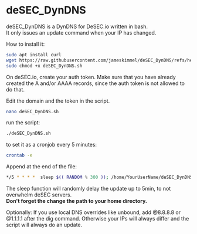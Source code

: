 # deSEC_DynDNS

deSEC_DynDNS is a DynDNS for DeSEC.io written in bash.  
It only issues an update command when your IP has changed.



How to install it:
```bash
sudo apt install curl
wget https://raw.githubusercontent.com/jameskimmel/deSEC_DynDNS/refs/heads/main/deSEC_DynDNS.sh
sudo chmod +x deSEC_DynDNS.sh
```

On deSEC.io, create your auth token. Make sure that you have already created the A and/or AAAA records, since the auth token is not allowed to do that. 

Edit the domain and the token in the script.
```bash
nano deSEC_DynDNS.sh
```

run the script: 
```bash
./deSEC_DynDNS.sh
```

to set it as a cronjob every 5 minutes:
```bash
crontab -e
```

Append at the end of the file: 

```bash
*/5 * * * *  sleep $(( RANDOM % 300 )); /home/YourUserName/deSEC_DynDNS.sh > /dev/null
```
The sleep function will randomly delay the update up to 5min, to not overwhelm deSEC servers.  
**Don't forget the change the path to your home directory.**

Optionally:
If you use local DNS overrides like unbound, add @8.8.8.8 or @1.1.1.1 after the dig command. Otherwise your IPs will always differ and the script will always do an update.
